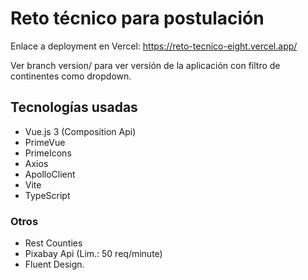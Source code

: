 # Reto técnico para postulación

Enlace a deployment en Vercel: https://reto-tecnico-eight.vercel.app/

Ver branch version/ para ver versión de la aplicación con filtro de continentes como dropdown.

## Tecnologías usadas  
* Vue.js 3 (Composition Api)
* PrimeVue
* PrimeIcons
* Axios
* ApolloClient
* Vite
* TypeScript

### Otros  
* Rest Counties
* Pixabay Api (Lim.: 50 req/minute)
* Fluent Design.
